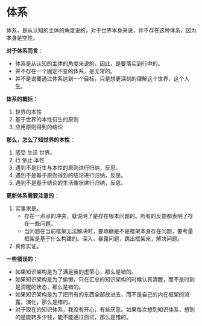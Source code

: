 # 体系


体系，是从认知的主体的角度说的，对于世界本身来说，并不存在这种体系，因为本身是空性。

**对于体系而言**：

- 体系是从认知的主体的角度来说的，因此，是要落实到行中的。
- 并不存在一个固定不变的体系，是无常的。
- 并不是说要通过体系达到一个目标，只是想更深刻的理解这个世界，这个人生。

**体系的概括**：

1. 世界的本性
2. 基于世界的本性衍生的原则
3. 应用原则得到的结论


**那么，怎么了知世界的本性**：

1. 感受 生活 世界。
2. 行 依止 本性
3. 遇到不是衍生与本性的原则进行归纳，反思。
4. 遇到不是基于原则得到的结论进行归纳，反思。
5. 遇到不是基于结论的生活像状进行归纳，反思。

**更新体系需要注意的**：

1. 实事求是。
    - 存在一点点的冲突，就说明了是存在根本问题的。所有的反馈都表明了存在一些问题。
    - 当问题在当前框架无法解决时，要琢磨是不是框架本身存在问题，要考量框架是基于什么构建的。深入，暴露问题，跳出框架来，解决问题。
2. 真修实证。




**一些错误的**：


- 如果知识架构是为了满足我的虚荣心，那么是错的。
- 如果知识架构是为了偷懒，只在汇总的知识架构的时候认真清醒，而不是时刻是清醒的状态，那么是错的。
- 如果知识架构是为了把所有的东西全部放进去，而不是自己的内在框架的流露，演化，那么是错的。
- 对于现在的知识体系，我没有开心，有些厌恶。如果每次想到知识体系，想到的是能转多少钱，能不能通过面试，那么是错的。


